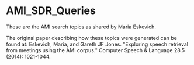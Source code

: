 # AMI_SDR_Queries

These are the AMI search topics as shared by Maria Eskevich. 

The original paper describing how these topics were generated can be found at: 
Eskevich, Maria, and Gareth JF Jones. "Exploring speech retrieval from meetings using the AMI corpus." Computer Speech & Language 28.5 (2014): 1021-1044.
